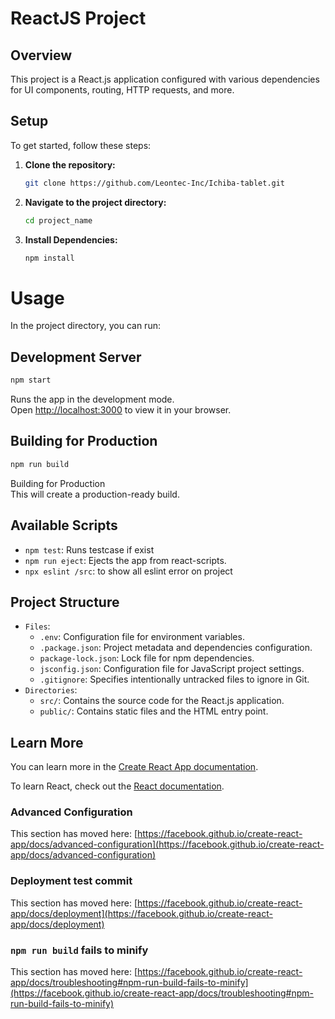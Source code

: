 # ReactJS Project

## Overview  

This project is a React.js application configured with various dependencies for UI components, routing, HTTP requests, and more.  

## Setup

To get started, follow these steps:

1. **Clone the repository:**
   ```bash
   git clone https://github.com/Leontec-Inc/Ichiba-tablet.git
2. **Navigate to the project directory:**
   ```bash
   cd project_name
3. **Install Dependencies:**  
   ```bash
   npm install
# Usage
In the project directory, you can run:
## Development Server
   ```bash
   npm start
   ```
Runs the app in the development mode.\
Open [http://localhost:3000](http://localhost:3000) to view it in your browser.

## Building for Production
   ```bash
   npm run build
   ```
Building for Production\
This will create a production-ready build.

## Available Scripts  
  * `npm test`:  Runs testcase if exist
  * `npm run eject`:  Ejects the app from react-scripts.
  * `npx eslint /src`: to show all eslint error on project
## Project Structure 
  * `Files`:
    * `.env`: Configuration file for environment variables.
    * `.package.json`: Project metadata and dependencies configuration.
    * `package-lock.json`: Lock file for npm dependencies.
    * `jsconfig.json`: Configuration file for JavaScript project settings.
    * `.gitignore`: Specifies intentionally untracked files to ignore in Git.
  * `Directories`:
    * `src/`: Contains the source code for the React.js application.
    * `public/`: Contains static files and the HTML entry point.

## Learn More

You can learn more in the [Create React App documentation](https://facebook.github.io/create-react-app/docs/getting-started).

To learn React, check out the [React documentation](https://reactjs.org/).

### Advanced Configuration

This section has moved here: [https://facebook.github.io/create-react-app/docs/advanced-configuration](https://facebook.github.io/create-react-app/docs/advanced-configuration)

### Deployment test commit 

This section has moved here: [https://facebook.github.io/create-react-app/docs/deployment](https://facebook.github.io/create-react-app/docs/deployment)

### `npm run build` fails to minify

This section has moved here: [https://facebook.github.io/create-react-app/docs/troubleshooting#npm-run-build-fails-to-minify](https://facebook.github.io/create-react-app/docs/troubleshooting#npm-run-build-fails-to-minify)
